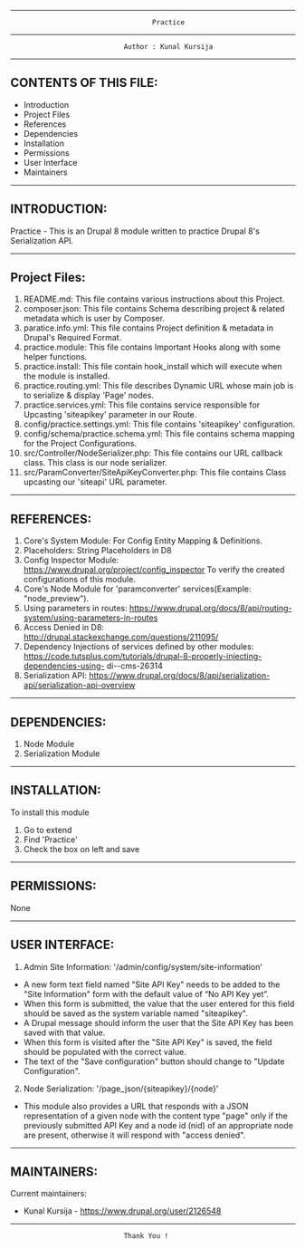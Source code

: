 ------------------------------------------------------------------------------------------------------------------------

                                       Practice

------------------------------------------------------------------------------------------------------------------------

                                Author : Kunal Kursija

------------------------------------------------------------------------------------------------------------------------

CONTENTS OF THIS FILE:
---------------------

- Introduction
- Project Files
- References
- Dependencies
- Installation
- Permissions
- User Interface
- Maintainers

------------------------------------------------------------------------------------------------------------------------

INTRODUCTION:
------------

Practice - This is an Drupal 8 module written to practice Drupal 8's Serialization API.

------------------------------------------------------------------------------------------------------------------------

Project Files:
------------

1) README.md: This file contains various instructions about this Project.
2) composer.json: This file contains Schema describing project & related metadata which is user by Composer. 
3) paratice.info.yml: This file contains Project definition & metadata in Drupal's Required Format.
4) practice.module: This file contains Important Hooks along with some helper functions.
5) practice.install: This file contain hook_install which will execute when the module is installed. 
6) practice.routing.yml: This file describes Dynamic URL whose main job is to serialize & display 'Page' nodes. 
7) practice.services.yml: This file contains service responsible for Upcasting 'siteapikey' parameter in our Route.
8) config/practice.settings.yml: This file contains 'siteapikey' configuration.
9) config/schema/practice.schema.yml: This file contains schema mapping for the Project Configurations.
10) src/Controller/NodeSerializer.php: This file contains our URL callback class. This class is our node serializer. 
11) src/ParamConverter/SiteApiKeyConverter.php: This file contains Class upcasting our 'siteapi' URL parameter.

------------------------------------------------------------------------------------------------------------------------

REFERENCES:
------------

1) Core's System Module: For Config Entity Mapping & Definitions.
2) Placeholders: String Placeholders in D8
3) Config Inspector Module: https://www.drupal.org/project/config_inspector
   To verify the created configurations of this module.
4) Core's Node Module for 'paramconverter' services(Example: "node_preview").
5) Using parameters in routes:
   https://www.drupal.org/docs/8/api/routing-system/using-parameters-in-routes
6) Access Denied in D8: http://drupal.stackexchange.com/questions/211095/
7) Dependency Injections of services defined by other modules: 
   https://code.tutsplus.com/tutorials/drupal-8-properly-injecting-dependencies-using-
   di--cms-26314
8) Serialization API: 
   https://www.drupal.org/docs/8/api/serialization-api/serialization-api-overview

------------------------------------------------------------------------------------------------------------------------

DEPENDENCIES:
------------

1) Node Module
2) Serialization Module

------------------------------------------------------------------------------------------------------------------------

INSTALLATION:
------------

To install this module
1) Go to extend
2) Find 'Practice'
3) Check the box on left and save

------------------------------------------------------------------------------------------------------------------------

PERMISSIONS:
-----------

None

------------------------------------------------------------------------------------------------------------------------

USER INTERFACE:
--------------

1) Admin Site Information: '/admin/config/system/site-information'

- A new form text field named "Site API Key" needs to be added to the "Site 
  Information" form with the default value of “No API Key yet”.
- When this form is submitted, the value that the user entered for this field 
  should be saved as the system variable named "siteapikey".
- A Drupal message should inform the user that the Site API Key has been saved 
  with that value.
- When this form is visited after the "Site API Key" is saved, the field should 
  be populated with the correct value.
- The text of the "Save configuration" button should change to "Update 
  Configuration".

2) Node Serialization: '/page_json/{siteapikey}/{node}'

- This module also provides a URL that responds with a JSON representation of a 
  given node with the content type "page" only if the previously submitted API 
  Key and a node id (nid) of an appropriate node are present, otherwise it will 
  respond with "access denied".

------------------------------------------------------------------------------------------------------------------------

MAINTAINERS:
-----------

Current maintainers:
 * Kunal Kursija - https://www.drupal.org/user/2126548

------------------------------------------------------------------------------------------------------------------------

                                Thank You !
